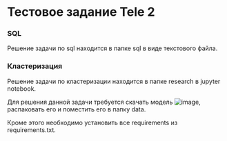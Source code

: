 # Тестовое задание Tele 2

### SQL

Решение задачи по sql находится в папке sql в виде текстового файла.

### Кластеризация

Решение задачи по кластеризации находится в папке research в jupyter notebook. 

Для решения данной задачи требуется скачать модель ![image](https://drive.google.com/uc?export=view&id=<FILE_ID>), распаковать его и поместить его в папку data.

Кроме этого необходимо установить все requirements из requirements.txt.



